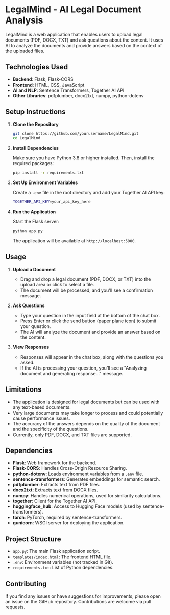 # LegalMind - AI Legal Document Analysis

LegalMind is a web application that enables users to upload legal documents (PDF, DOCX, TXT) and ask questions about the content. It uses AI to analyze the documents and provide answers based on the context of the uploaded files.

## Technologies Used

- **Backend**: Flask, Flask-CORS
- **Frontend**: HTML, CSS, JavaScript
- **AI and NLP**: Sentence Transformers, Together AI API
- **Other Libraries**: pdfplumber, docx2txt, numpy, python-dotenv

## Setup Instructions

1. **Clone the Repository**

   ```bash
   git clone https://github.com/yourusername/LegalMind.git
   cd LegalMind
   ```

2. **Install Dependencies**

   Make sure you have Python 3.8 or higher installed. Then, install the required packages:

   ```bash
   pip install -r requirements.txt
   ```

3. **Set Up Environment Variables**

   Create a `.env` file in the root directory and add your Together AI API key:

   ```bash
   TOGETHER_API_KEY=your_api_key_here
   ```

4. **Run the Application**

   Start the Flask server:

   ```bash
   python app.py
   ```

   The application will be available at `http://localhost:5000`.

## Usage

1. **Upload a Document**

   - Drag and drop a legal document (PDF, DOCX, or TXT) into the upload area or click to select a file.
   - The document will be processed, and you'll see a confirmation message.

2. **Ask Questions**

   - Type your question in the input field at the bottom of the chat box.
   - Press Enter or click the send button (paper plane icon) to submit your question.
   - The AI will analyze the document and provide an answer based on the content.

3. **View Responses**

   - Responses will appear in the chat box, along with the questions you asked.
   - If the AI is processing your question, you'll see a "Analyzing document and generating response..." message.

## Limitations

- The application is designed for legal documents but can be used with any text-based documents.
- Very large documents may take longer to process and could potentially cause performance issues.
- The accuracy of the answers depends on the quality of the document and the specificity of the questions.
- Currently, only PDF, DOCX, and TXT files are supported.

## Dependencies

- **Flask**: Web framework for the backend.
- **Flask-CORS**: Handles Cross-Origin Resource Sharing.
- **python-dotenv**: Loads environment variables from a `.env` file.
- **sentence-transformers**: Generates embeddings for semantic search.
- **pdfplumber**: Extracts text from PDF files.
- **docx2txt**: Extracts text from DOCX files.
- **numpy**: Handles numerical operations, used for similarity calculations.
- **together**: Client for the Together AI API.
- **huggingface_hub**: Access to Hugging Face models (used by sentence-transformers).
- **torch**: PyTorch, required by sentence-transformers.
- **gunicorn**: WSGI server for deploying the application.

## Project Structure

- `app.py`: The main Flask application script.
- `templates/index.html`: The frontend HTML file.
- `.env`: Environment variables (not tracked in Git).
- `requirements.txt`: List of Python dependencies.

## Contributing

If you find any issues or have suggestions for improvements, please open an issue on the GitHub repository. Contributions are welcome via pull requests.